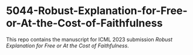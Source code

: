 # 5044-Robust-Explanation-for-Free-or-At-the-Cost-of-Faithfulness
This repo contains the manuscript for ICML 2023 submission *Robust Explanation for Free or At the Cost of Faithfulness*. 
